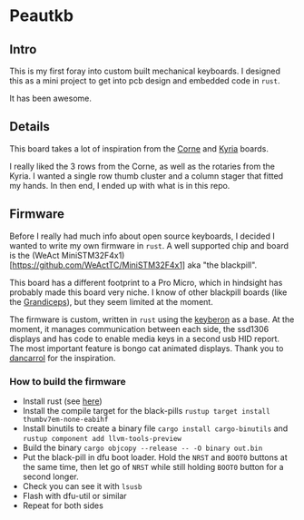# Peautkb

## Intro
This is my first foray into custom built mechanical keyboards. I designed this as a mini project to get into pcb design and embedded code in `rust`. 

It has been awesome.

## Details
This board takes a lot of inspiration from the [Corne](https://github.com/foostan/crkbd) and [Kyria](https://blog.splitkb.com/blog/introducing-the-kyria) boards. 

I really liked the 3 rows from the Corne, as well as the rotaries from the Kyria. I wanted a single row thumb cluster and a column stager that fitted my hands. In then end, I ended up with what is in this repo.

## Firmware
Before I really had much info about open source keyboards, I decided I wanted to write my own firmware in `rust`. A well supported chip and board is the (WeAct MiniSTM32F4x1)[https://github.com/WeActTC/MiniSTM32F4x1] aka "the blackpill".

This board has a different footprint to a Pro Micro, which in hindsight has probably made this board very niche. I know of other blackpill boards (like the [Grandiceps](https://shop.tokas.co.uk/product/grandiceps-split-keyboard-kit/?v=79cba1185463)), but they seem limited at the moment.

The firmware is custom, written in `rust` using the [keyberon](https://github.com/TeXitoi/keyberon) as a base. At the moment, it manages communication between each side, the ssd1306 displays and has code to enable media keys in a second usb HID report. The most important feature is bongo cat animated displays. Thank you to [dancarrol](https://github.com/dancarroll/qmk-bongo) for the inspiration.

### How to build the firmware
- Install rust (see [here](https://www.rust-lang.org/tools/install))
- Install the compile target for the black-pills `rustup target install thumbv7em-none-eabihf`
- Install binutils to create a binary file `cargo install cargo-binutils` and `rustup component add llvm-tools-preview` 
- Build the binary `cargo objcopy --release -- -O binary out.bin`
- Put the black-pill in dfu boot loader. Hold the `NRST` and `BOOT0` buttons at the same time, then let go of `NRST` while still holding `BOOT0` button for a second longer.
- Check you can see it with `lsusb`
- Flash with dfu-util or similar
- Repeat for both sides